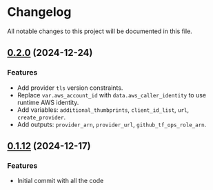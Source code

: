 # Changelog

All notable changes to this project will be documented in this file.

## [0.2.0]() (2024-12-24)
### Features
* Add provider `tls` version constraints.
* Replace `var.aws_account_id` with `data.aws_caller_identity` to use runtime AWS identity.
* Add variables: `additional_thumbprints`, `client_id_list`, `url`, `create_provider`.
* Add outputs: `provider_arn`, `provider_url`, `github_tf_ops_role_arn`.

## [0.1.12]() (2024-12-17)
### Features
* Initial commit with all the code
